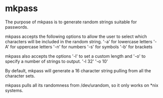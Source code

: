 # mkpass

The purpose of mkpass is to generate random strings suitable for passwords.

mkpass accepts the following options to allow the user to select which characters will be included in the random string.
    '-a' for lowercase letters
    '-A' for uppercase letters
    '-n' for numbers
    '-s' for symbols
    '-b' for brackets

mkpass also accepts the options '-l' to set a custom length and '-o' to specify a number of strings to output.
    '-l 32'
    '-o 10'

By default, mkpass will generate a 16 character string pulling from all the character sets.

mkpass pulls all its randomness from /dev/urandom, so it only works on *nix systems.
